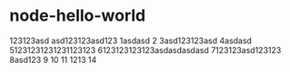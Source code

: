 # node-hello-world

123123asd
asd123123asd123
1asdasd
2
3asd123123asd
4asdasd
51231231231231123123
6123123123123asdasdasdasd
7123123asd123123
8asd123
9
10
11
1213
14
